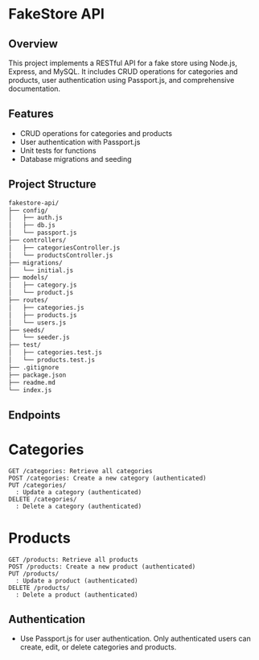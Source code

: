 # FakeStore API

## Overview
This project implements a RESTful API for a fake store using Node.js, Express, and MySQL. It includes CRUD operations for categories and products, user authentication using Passport.js, and comprehensive documentation.

## Features
- CRUD operations for categories and products
- User authentication with Passport.js
- Unit tests for functions
- Database migrations and seeding

## Project Structure

```bash
fakestore-api/
├── config/
│   ├── auth.js
│   ├── db.js
│   └── passport.js
├── controllers/
│   ├── categoriesController.js
│   └── productsController.js
├── migrations/
│   └── initial.js
├── models/
│   ├── category.js
│   └── product.js
├── routes/
│   ├── categories.js
│   ├── products.js
│   └── users.js
├── seeds/
│   └── seeder.js
├── test/
│   ├── categories.test.js
│   └── products.test.js
├── .gitignore
├── package.json
├── readme.md
└── index.js 

```

## Endpoints
  # Categories
    GET /categories: Retrieve all categories
    POST /categories: Create a new category (authenticated)
    PUT /categories/
      : Update a category (authenticated)
    DELETE /categories/
      : Delete a category (authenticated)

  # Products
    GET /products: Retrieve all products
    POST /products: Create a new product (authenticated)
    PUT /products/
      : Update a product (authenticated)
    DELETE /products/
      : Delete a product (authenticated)

## Authentication
- Use Passport.js for user authentication.
  Only authenticated users can create, edit, or delete categories and products.